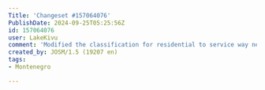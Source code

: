 ```yaml
---
Title: 'Changeset #157064076'
PublishDate: 2024-09-25T05:25:56Z
id: 157064076
user: LakeKivu
comment: 'Modified the classification for residential to service way near E 65;E 80 #adt'
created_by: JOSM/1.5 (19207 en)
tags:
- Montenegro

---
```

